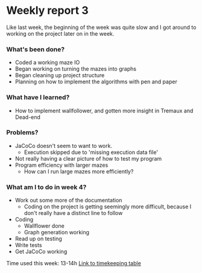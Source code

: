 # Weekly report 3
Like last week, the beginning of the week was quite slow and I got around to working on the project later on in the week.

### What's been done?
* Coded a working maze IO
* Began working on turning the mazes into graphs
* Began cleaning up project structure
* Planning on how to implement the algorithms with pen and paper

### What have I learned?
* How to implement wallfollower, and gotten more insight in Tremaux and Dead-end

### Problems?
* JaCoCo doesn't seem to want to work.
  * Execution skipped due to 'missing execution data file'
* Not really having a clear picture of how to test my program
* Program efficiency with larger mazes
  * How can I run large mazes more efficiently?
  
### What am I to do in week 4?
* Work out some more of the documentation
  * Coding on the project is getting seemingly more difficult, because I don't really have a distinct line to follow
* Coding
  * Wallflower done
  * Graph generation working
* Read up on testing
* Write tests
* Get JaCoCo working

Time used this week: 13-14h
[Link to timekeeping table](../timekeeping.md)

